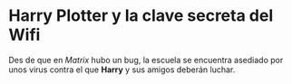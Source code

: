 # Harry Plotter y la clave secreta del Wifi

Des de que en *Matrix* hubo un bug, la escuela se encuentra asediado por unos virus contra el que **Harry** y sus amigos deberán luchar.
